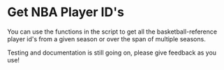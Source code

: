 # Get NBA Player ID's

You can use the functions in the script to get all the basketball-reference player id's from a given season or over the span of multiple seasons.

Testing and documentation is still going on, please give feedback as you use!
